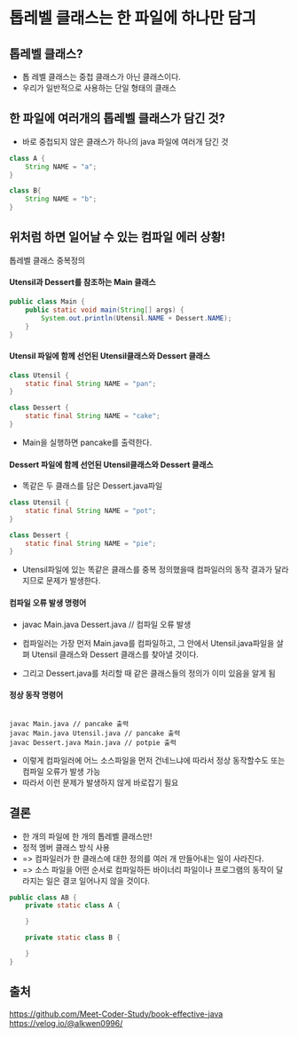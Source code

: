 # 톱레벨 클래스는 한 파일에 하나만 담긔
## 톱레벨 클래스?
- 톱 레벨 클래스는 중첩 클래스가 아닌 클래스이다.
- 우리가 일반적으로 사용하는 단일 형태의 클래스

## 한 파일에 여러개의 톱레벨 클래스가 담긴 것?

- 바로 중첩되지 않은 클래스가 하나의 java 파일에 여러개 담긴 것

```java
class A {
    String NAME = "a";
}

class B{
    String NAME = "b";
}
```

## 위처럼 하면 일어날 수 있는 컴파일 에러 상황!
톱레벨 클래스 중복정의
#### Utensil과 Dessert를 참조하는 Main 클래스

```java
public class Main {
    public static void main(String[] args) {
        System.out.println(Utensil.NAME + Dessert.NAME);
    }
}
```


#### Utensil 파일에 함께 선언된 Utensil클래스와 Dessert 클래스

```java
class Utensil {
    static final String NAME = "pan";
}

class Dessert {
    static final String NAME = "cake";
}
```
- Main을 실행하면 pancake를 출력한다.


#### Dessert 파일에 함께 선언된 Utensil클래스와 Dessert 클래스

- 똑같은 두 클래스를 담은 Dessert.java파일
```java
class Utensil {
    static final String NAME = "pot";
}

class Dessert {
    static final String NAME = "pie";
}
```
- Utensil파일에 있는 똑같은 클래스를 중복 정의했을때 컴파일러의 동작 결과가 달라지므로 문제가 발생한다.

#### 컴파일 오류 발생 명령어

- javac Main.java Dessert.java // 컴파일 오류 발생
- 컴파일러는 가장 먼저 Main.java를 컴파일하고, 그 안에서 Utensil.java파일을 살펴 Utensil 클래스와 Dessert 클래스를 찾아낼 것이다.

- 그리고 Dessert.java를 처리할 때 같은 클래스들의 정의가 이미 있음을 알게 됨

#### 정상 동작 명령어
```

javac Main.java // pancake 출력
javac Main.java Utensil.java // pancake 출력
javac Dessert.java Main.java // potpie 출력
```
- 이렇게 컴파일러에 어느 소스파일을 먼저 건네느냐에 따라서 정상 동작할수도 또는 컴파일 오류가 발생 가능
- 따라서 이런 문제가 발생하지 않게 바로잡기 필요

## 결론
- 한 개의 파일에 한 개의 톱레벨 클래스만!
- 정적 멤버 클래스 방식 사용
- =>  컴파일러가 한 클래스에 대한 정의를 여러 개 만들어내는 일이 사라진다.
- => 소스 파일을 어떤 순서로 컴파일하든 바이너리 파일이나 프로그램의 동작이 달라지는 일은 결코 일어나지 않을 것이다.
```java
public class AB {
    private static class A {

    }

    private static class B {

    }
}
```

## 출처 
https://github.com/Meet-Coder-Study/book-effective-java
https://velog.io/@alkwen0996/